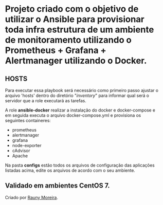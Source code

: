 
# Projeto criado com o objetivo de utilizar o Ansible para provisionar toda infra estrutura de um ambiente de monitoramento utilizando o Prometheus + Grafana + Alertmanager utilizando o Docker.

## HOSTS
Para executar essa playbook será necessário como primeiro passo ajustar o arquivo 'hosts' dentro do diretório "*inventory*" para informar qual será o servidor que a role executará as tarefas.

A role **ansible-docker** realizar a instalação do docker e docker-compose e em seguida executa o arquivo docker-compose.yml e provisiona os seguintes containeres:

- prometheus
- alertmanager
- grafana
- node-exporter
- cAdvisor
- Apache


Na pasta **configs** estão todos os arquivos de configuração das aplicações listadas acima, edite os arquivos de acordo com o seu ambiente.

## Validado em ambientes CentOS 7.

Criado por [Rauny Moreira](https://www.linkedin.com/in/rauny-moreira/).
